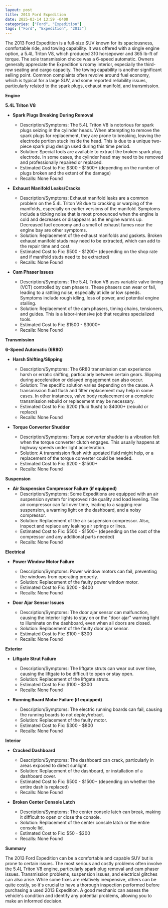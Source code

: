 ```yaml
---
layout: post
title: 2013 Ford Expedition
date: 2025-03-14 13:59 -0400
categories: ["Ford", "Expedition"]
tags: ["Ford", "Expedition", "2013"]
---
```

The 2013 Ford Expedition is a full-size SUV known for its spaciousness, comfortable ride, and towing capability. It was offered with a single engine option, a 5.4L Triton V8, which produced 310 horsepower and 365 lb-ft of torque. The sole transmission choice was a 6-speed automatic. Owners generally appreciate the Expedition's roomy interior, especially the third-row seating and cargo capacity. The towing capability is another significant selling point. Common complaints often revolve around fuel economy, which is typical for a large SUV, and some reported reliability issues, particularly related to the spark plugs, exhaust manifold, and transmission.

**Engine**

**5.4L Triton V8**

*   **Spark Plugs Breaking During Removal**
    *   Description/Symptoms: The 5.4L Triton V8 is notorious for spark plugs seizing in the cylinder heads. When attempting to remove the spark plugs for replacement, they are prone to breaking, leaving the electrode portion stuck inside the head. This is due to a unique two-piece spark plug design used during this time period.
    *   Solution: Special tools are available to extract the broken spark plug electrode. In some cases, the cylinder head may need to be removed and professionally repaired or replaced.
    *   Estimated Cost to Fix: $300 - $1500+ (depending on the number of plugs broken and the extent of the damage)
    *   Recalls: None Found

*   **Exhaust Manifold Leaks/Cracks**
    *   Description/Symptoms: Exhaust manifold leaks are a common problem on the 5.4L Triton V8 due to cracking or warping of the manifolds, especially on earlier versions of the manifold. Symptoms include a ticking noise that is most pronounced when the engine is cold and decreases or disappears as the engine warms up. Decreased fuel economy and a smell of exhaust fumes near the engine bay are other symptoms.
    *   Solution: Replacement of the exhaust manifolds and gaskets. Broken exhaust manifold studs may need to be extracted, which can add to the repair time and cost.
    *   Estimated Cost to Fix: $500 - $1200+ (depending on the shop rate and if manifold studs need to be extracted)
    *   Recalls: None Found

*   **Cam Phaser Issues**
    *   Description/Symptoms: The 5.4L Triton V8 uses variable valve timing (VCT) controlled by cam phasers. These phasers can wear or fail, leading to a rattling noise, especially at idle or low speeds. Symptoms include rough idling, loss of power, and potential engine stalling.
    *   Solution: Replacement of the cam phasers, timing chains, tensioners, and guides. This is a labor-intensive job that requires specialized tools.
    *   Estimated Cost to Fix: $1500 - $3000+
    *   Recalls: None Found

**Transmission**

**6-Speed Automatic (6R80)**

*   **Harsh Shifting/Slipping**
    *   Description/Symptoms: The 6R80 transmission can experience harsh or erratic shifting, particularly between certain gears. Slipping during acceleration or delayed engagement can also occur.
    *   Solution: The specific solution varies depending on the cause. A transmission fluid flush and filter replacement may help in some cases. In other instances, valve body replacement or a complete transmission rebuild or replacement may be necessary.
    *   Estimated Cost to Fix: $200 (fluid flush) to $4000+ (rebuild or replace)
    *   Recalls: None Found

*   **Torque Converter Shudder**
    *   Description/Symptoms: Torque converter shudder is a vibration felt when the torque converter clutch engages. This usually happens at highway speeds under light acceleration.
    *   Solution: A transmission flush with updated fluid might help, or a replacement of the torque converter could be needed.
    *   Estimated Cost to Fix: $200 - $1500+
    *   Recalls: None Found

**Suspension**

*   **Air Suspension Compressor Failure (if equipped)**
    *   Description/Symptoms: Some Expeditions are equipped with an air suspension system for improved ride quality and load leveling. The air compressor can fail over time, leading to a sagging rear suspension, a warning light on the dashboard, and a noisy compressor.
    *   Solution: Replacement of the air suspension compressor. Also, inspect and replace any leaking air springs or lines.
    *   Estimated Cost to Fix: $500 - $1500+ (depending on the cost of the compressor and any additional parts needed)
    *   Recalls: None Found

**Electrical**

*   **Power Window Motor Failure**
    *   Description/Symptoms: Power window motors can fail, preventing the windows from operating properly.
    *   Solution: Replacement of the faulty power window motor.
    *   Estimated Cost to Fix: $200 - $400
    *   Recalls: None Found

*   **Door Ajar Sensor Issues**
    *   Description/Symptoms: The door ajar sensor can malfunction, causing the interior lights to stay on or the "door ajar" warning light to illuminate on the dashboard, even when all doors are closed.
    *   Solution: Replacement of the faulty door ajar sensor.
    *   Estimated Cost to Fix: $100 - $300
    *   Recalls: None Found

**Exterior**

*   **Liftgate Strut Failure**
    *   Description/Symptoms: The liftgate struts can wear out over time, causing the liftgate to be difficult to open or stay open.
    *   Solution: Replacement of the liftgate struts.
    *   Estimated Cost to Fix: $100 - $300
    *   Recalls: None Found

*   **Running Board Motor Failure (if equipped)**
    *   Description/Symptoms: The electric running boards can fail, causing the running boards to not deploy/retract.
    *   Solution: Replacement of the faulty motor.
    *   Estimated Cost to Fix: $300 - $800
    *   Recalls: None Found

**Interior**

*   **Cracked Dashboard**
    *   Description/Symptoms: The dashboard can crack, particularly in areas exposed to direct sunlight.
    *   Solution: Replacement of the dashboard, or installation of a dashboard cover.
    *   Estimated Cost to Fix: $500 - $1500+ (depending on whether the entire dash is replaced)
    *   Recalls: None Found

*   **Broken Center Console Latch**
    *   Description/Symptoms: The center console latch can break, making it difficult to open or close the console.
    *   Solution: Replacement of the center console latch or the entire console lid.
    *   Estimated Cost to Fix: $50 - $200
    *   Recalls: None Found

**Summary**

The 2013 Ford Expedition can be a comfortable and capable SUV but is prone to certain issues. The most serious and costly problems often involve the 5.4L Triton V8 engine, particularly spark plug removal and cam phaser issues. Transmission problems, suspension issues, and electrical glitches can also arise. While some fixes are relatively inexpensive, others can be quite costly, so it's crucial to have a thorough inspection performed before purchasing a used 2013 Expedition. A good mechanic can assess the vehicle's condition and identify any potential problems, allowing you to make an informed decision.

